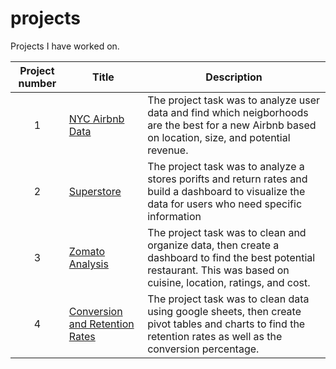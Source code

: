 # projects

Projects I have worked on.


| Project number | Title | Description |
| :-----------: | ----------- |----------- |
| 1 | [NYC Airbnb Data](https://github.com/alouis752/Data-projects-Tripleten-/tree/main/Conversion-and-Retention-Rates) | The project task was to analyze user data and find which neigborhoods are the best for a new Airbnb based on location, size, and potential revenue. |
| 2 | [Superstore](https://github.com/alouis752/Data-projects-Tripleten-/tree/main/superstore) | The project task was to analyze a stores porifts and return rates and build a dashboard to visualize the data for users who need specific information |
| 3 | [Zomato Analysis](https://github.com/alouis752/Data-projects-Tripleten-/tree/main/Zomato%20Analysis) | The project task was to clean and organize data, then create a dashboard to find the best potential restaurant. This was based on cuisine, location, ratings, and cost. |
| 4 | [Conversion and Retention Rates](https://github.com/alouis752/Data-projects-Tripleten-/tree/main/Conversion-and-Retention-Rates) | The project task was to clean data using google sheets, then create pivot tables and charts to find the retention rates as well as the conversion percentage. |

